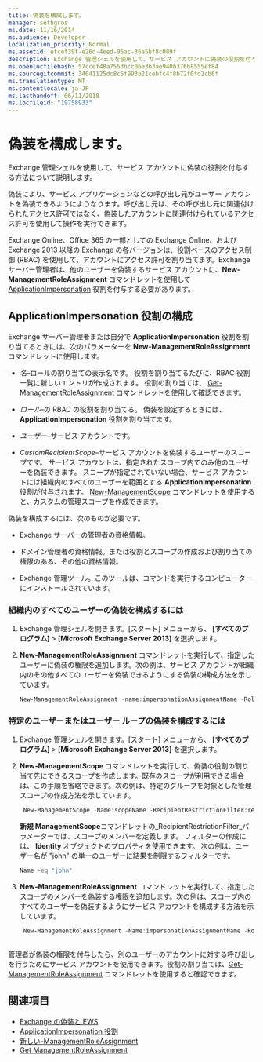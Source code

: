 ```yaml
---
title: 偽装を構成します。
manager: sethgros
ms.date: 11/16/2014
ms.audience: Developer
localization_priority: Normal
ms.assetid: efcef39f-e26d-4eed-95ac-36a5bf8c089f
description: Exchange 管理シェルを使用して、サービス アカウントに偽装の役割を付与する方法について説明します。
ms.openlocfilehash: 57ccef48a7553bcc06e3b3ae940b376b8555ef84
ms.sourcegitcommit: 34041125dc8c5f993b21cebfc4f8b72f0fd2cb6f
ms.translationtype: MT
ms.contentlocale: ja-JP
ms.lasthandoff: 06/11/2018
ms.locfileid: "19758933"
---
```

# <a name="configure-impersonation"></a>偽装を構成します。

Exchange 管理シェルを使用して、サービス アカウントに偽装の役割を付与する方法について説明します。 
  
偽装により、サービス アプリケーションなどの呼び出し元がユーザー アカウントを偽装できるようにようなります。呼び出し元は、その呼び出し元に関連付けられたアクセス許可ではなく、偽装したアカウントに関連付けられているアクセス許可を使用して操作を実行できます。
  
Exchange Online、Office 365 の一部としての Exchange Online、および Exchange 2013 以降の Exchange の各バージョンは、役割ベースのアクセス制御 (RBAC) を使用して、アカウントにアクセス許可を割り当てます。Exchange サーバー管理者は、他のユーザーを偽装するサービス アカウントに、**New-ManagementRoleAssignment** コマンドレットを使用して [ApplicationImpersonation](http://msdn.microsoft.com/library/34d4f2e3-f2c5-49e1-a6a9-1366da65a78c.aspx) 役割を付与する必要があります。 
  
## <a name="configuring-the-applicationimpersonation-role"></a>ApplicationImpersonation 役割の構成

Exchange サーバー管理者または自分で **ApplicationImpersonation** 役割を割り当てるときには、次のパラメーターを **New-ManagementRoleAssignment** コマンドレットに使用します。 
  
-  _名_&ndash;ロールの割り当ての表示名です。 役割を割り当てるたびに、RBAC 役割一覧に新しいエントリが作成されます。 役割の割り当ては、 [Get-ManagementRoleAssignment](http://msdn.microsoft.com/library/a3a6ee46-061b-444a-8639-43a416309445.aspx) コマンドレットを使用して確認できます。 
    
-  _ロール_&ndash;の RBAC の役割を割り当てる。 偽装を設定するときには、 **ApplicationImpersonation** 役割を割り当てます。 
    
-  _ユーザー_&ndash;サービス アカウントです。 
    
-  _CustomRecipientScope_&ndash;サービス アカウントを偽装するユーザーのスコープです。 サービス アカウントは、指定されたスコープ内でのみ他のユーザーを偽装できます。 スコープが指定されていない場合、サービス アカウントには組織内のすべてのユーザーを範囲とする **ApplicationImpersonation** 役割が付与されます。 [New-ManagementScope](http://msdn.microsoft.com/library/1ea1f474-69d6-48c0-9beb-bfa4442c5dab.aspx) コマンドレットを使用すると、カスタムの管理スコープを作成できます。 
    
偽装を構成するには、次のものが必要です。
  
- Exchange サーバーの管理者の資格情報。
    
- ドメイン管理者の資格情報。または役割とスコープの作成および割り当ての権限のある、その他の資格情報。
    
- Exchange 管理ツール。このツールは、コマンドを実行するコンピューターにインストールされています。
    
### <a name="to-configure-impersonation-for-all-users-in-an-organization"></a>組織内のすべてのユーザーの偽装を構成するには

1. Exchange 管理シェルを開きます。[スタート] メニューから、 **[すべてのプログラム]** > **[Microsoft Exchange Server 2013]** を選択します。 
    
2. **New-ManagementRoleAssignment** コマンドレットを実行して、指定したユーザーに偽装の権限を追加します。次の例は、サービス アカウントが組織内のその他すべてのユーザーを偽装できるようにする偽装の構成方法を示しています。 
    
   ```powershell
   New-ManagementRoleAssignment -name:impersonationAssignmentName -Role:ApplicationImpersonation -User:serviceAccount 
   ```

### <a name="to-configure-impersonation-for-specific-users-or-groups-of-users"></a>特定のユーザーまたはユーザー ループの偽装を構成するには

1. Exchange 管理シェルを開きます。[スタート] メニューから、 **[すべてのプログラム]** > **[Microsoft Exchange Server 2013]** を選択します。 
    
2. **New-ManagementScope** コマンドレットを実行して、偽装の役割の割り当て先にできるスコープを作成します。既存のスコープが利用できる場合は、この手順を省略できます。次の例は、特定のグループを対象とした管理スコープの作成方法を示しています。 
    
   ```powershell
    New-ManagementScope -Name:scopeName -RecipientRestrictionFilter:recipientFilter
   ```

   **新規 ManagementScope**コマンドレットの_RecipientRestrictionFilter_パラメーターでは、スコープのメンバーを定義します。 フィルターの作成には、 **Identity** オブジェクトのプロパティを使用できます。 次の例は、ユーザー名が "john" の単一のユーザーに結果を制限するフィルターです。 
    
   ```powershell
   Name -eq "john"
   ```

3. **New-ManagementRoleAssignment** コマンドレットを実行して、指定したスコープのメンバーを偽装する権限を追加します。次の例は、スコープ内のすべてのユーザーを偽装するようにサービス アカウントを構成する方法を示しています。 
    
   ```powershell
    New-ManagementRoleAssignment -Name:impersonationAssignmentName -Role:ApplicationImpersonation -User:serviceAccount -CustomRecipientWriteScope:scopeName
    
   ```


管理者が偽装の権限を付与したら、別のユーザーのアカウントに対する呼び出しを行うためにサービス アカウントを使用できます。役割の割り当ては、[Get-ManagementRoleAssignment](http://msdn.microsoft.com/library/a3a6ee46-061b-444a-8639-43a416309445.aspx) コマンドレットを使用すると確認できます。 
  
## <a name="see-also"></a>関連項目

- [Exchange の偽装と EWS](impersonation-and-ews-in-exchange.md)
- [ApplicationImpersonation 役割](http://technet.microsoft.com/en-us/library/dd776119%28v=exchg.150%29.aspx)   
- [新しい-ManagementRoleAssignment](http://msdn.microsoft.com/library/34d4f2e3-f2c5-49e1-a6a9-1366da65a78c.aspx)    
- [Get ManagementRoleAssignment](http://msdn.microsoft.com/library/a3a6ee46-061b-444a-8639-43a416309445.aspx)
    

